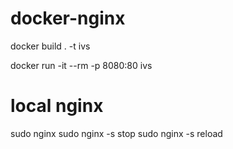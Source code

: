 # docker-nginx


docker build . -t ivs

docker run -it --rm -p 8080:80 ivs



# local nginx
sudo nginx
sudo nginx -s stop
sudo nginx -s reload
